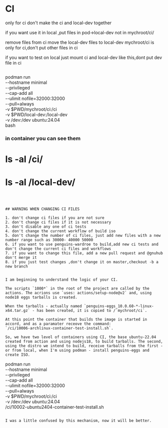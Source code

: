 # CI

only for ci don't make the ci and local-dev together

if you want use it in local ,put files in pod->local-dev not in mychroot/ci/

remove files from ci  move the local-dev files to local-dev
mychroot/ci is only for ci,don't put other files in ci

if you want to test on local just mount ci and local-dev like this,dont put dev file in ci

```

```
podman run \
    --hostname minimal \
     --privileged \
     --cap-add all \
     --ulimit nofile=32000:32000 \
     --pull=always \
     -v $PWD/mychroot/ci:/ci \
     -v $PWD/local-dev:/local-dev \
     -v /dev:/dev ubuntu:24.04 \
     bash

### in container you can see them

# ls -al /ci/
# ls -al /local-dev/

```



## WARNING WHEN CHANGING CI FILES

1. don't change ci files if you are not sure
2. don't change ci files if it is not necessary
3. don't disable any one of ci tests
4. don't change the current workflow of build iso
5. don't change the number of ci files, just add new files with a new number range such as 30000- 40000 50000
6. if you want to use penguins-wardroe to build,add new ci tests and don't change the current ci files and workflows
7. if you want to change this file, add a new pull request and @gnuhub don't merge it
8. if you just test changes ,don't change it on master,checkout -b a new branch


I am beginning to understand the logic of your CI.

The scripts `1000*` in the root of the project are called by the actions. The acrions use `uses: actions/setup-node@v2` and, using node18 eggs tarballs is created.

When the tarballs - actually named `penguins-eggs_10.0.60-*-linux-x64.tar.gz` - has been created, it is copied to /`mychroot/ci`.

At this point the container that builds the image is started in accord, and as a paramater receove the command: 
`/ci/10006-archlinux-container-test-install.sh`.

So, we have two level of containers using CI, the base ubuntu-22.04 created from action and using nodejs18, to build tarballs. The second, using the distro we intend to build, receive tarballs from the first - or from local, when I'm using podman - install penguins-eggs and create ISO.

```
podman run \
    --hostname minimal \
     --privileged \
     --cap-add all \
     --ulimit nofile=32000:32000 \
     --pull=always \
     -v $PWD/mychroot/ci:/ci \
     -v /dev:/dev ubuntu:24.04 \
     /ci/10002-ubuntu2404-container-test-install.sh
```

I was a little confused by this mechanism, now it will be better.


